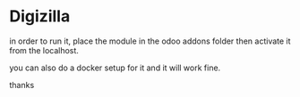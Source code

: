 # Digizilla

in order to run it, place the module in the odoo addons folder then activate it from the localhost.

you can also do a docker setup for it and it will work fine.

thanks
